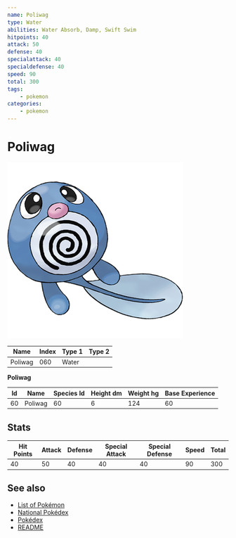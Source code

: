 ```yaml
---
name: Poliwag
type: Water
abilities: Water Absorb, Damp, Swift Swim
hitpoints: 40
attack: 50
defense: 40
specialattack: 40
specialdefense: 40
speed: 90
total: 300
tags:
    - pokemon
categories:
    - pokemon
---
```


# Poliwag


![Poliwag](images/060.png)

| **Name** | **Index** | **Type 1** | **Type 2** |
|----|----|----|----|
| Poliwag | 060 | Water  |  |

**Poliwag** 




| **Id** | **Name** | **Species Id** | **Height dm** | **Weight hg** | **Base Experience** |
|--------|----------|----------------|------------|------------|---------------------|
| 60 | Poliwag | 60 | 6 | 124 | 60 |



## Stats

| **Hit Points** | **Attack** | **Defense** | **Special Attack** | **Special Defense** | **Speed** | **Total** |
|----------------|------------|-------------|--------------------|---------------------|-----------|-----------|
| 40 | 50 | 40 | 40 | 40 | 90 | 300 |

## See also

- [List of Pokémon](../pokemon.md)
- [National Pokédex](../national_pokedex.md)
- [Pokédex](../pokedex.md)
- [README](../README.md)
